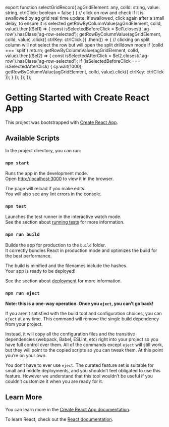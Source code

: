 export function selectGridRecord(
  agGridElement: any,
  colId: string,
  value: string,
  ctrlClick: boolean = false
) {
  // click on row and check if it is swallowed by ag grid real time update. If swallowed, click again after a small delay, to ensure it is selected
  getRowByColumnValue(agGridElement, colId, value).then(($el1) => {
    const isSelectedBeforeClick = $el1.closest('.ag-row').hasClass('ag-row-selected');
    getRowByColumnValue(agGridElement, colId, value)
      .click({ ctrlKey: ctrlClick })
      .then(() => {
        // clicking on split column will not select the row but will open the split drilldown mode
        if (colId === 'split') return;
        getRowByColumnValue(agGridElement, colId, value).then(($el2) => {
          const isSelectedAfterClick = $el2.closest('.ag-row').hasClass('ag-row-selected');
          if (isSelectedBeforeClick === isSelectedAfterClick) {
            cy.wait(1000);
            getRowByColumnValue(agGridElement, colId, value).click({ ctrlKey: ctrlClick });
          }
        });
      });
  });




# Getting Started with Create React App

This project was bootstrapped with [Create React App](https://github.com/facebook/create-react-app).

## Available Scripts

In the project directory, you can run:

### `npm start`

Runs the app in the development mode.\
Open [http://localhost:3000](http://localhost:3000) to view it in the browser.

The page will reload if you make edits.\
You will also see any lint errors in the console.

### `npm test`

Launches the test runner in the interactive watch mode.\
See the section about [running tests](https://facebook.github.io/create-react-app/docs/running-tests) for more information.

### `npm run build`

Builds the app for production to the `build` folder.\
It correctly bundles React in production mode and optimizes the build for the best performance.

The build is minified and the filenames include the hashes.\
Your app is ready to be deployed!

See the section about [deployment](https://facebook.github.io/create-react-app/docs/deployment) for more information.

### `npm run eject`

**Note: this is a one-way operation. Once you `eject`, you can’t go back!**

If you aren’t satisfied with the build tool and configuration choices, you can `eject` at any time. This command will remove the single build dependency from your project.

Instead, it will copy all the configuration files and the transitive dependencies (webpack, Babel, ESLint, etc) right into your project so you have full control over them. All of the commands except `eject` will still work, but they will point to the copied scripts so you can tweak them. At this point you’re on your own.

You don’t have to ever use `eject`. The curated feature set is suitable for small and middle deployments, and you shouldn’t feel obligated to use this feature. However we understand that this tool wouldn’t be useful if you couldn’t customize it when you are ready for it.

## Learn More

You can learn more in the [Create React App documentation](https://facebook.github.io/create-react-app/docs/getting-started).

To learn React, check out the [React documentation](https://reactjs.org/).

